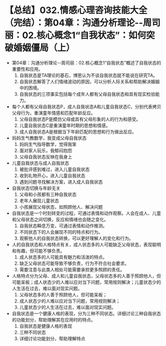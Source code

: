 # 【总结】032.情感心理咨询技能大全（完结）：第04章：沟通分析理论--周司丽：02.核心概念1“自我状态”：如何突破婚姻僵局（上）

-   第04章：沟通分析理论--周司丽：02.核心概念1“自我状态”概述了自我状态的重要性和应用。
    1.  自我状态是TA理论的基石，博恩认为不谈自我状态就不能说在研究TA。
    2.  自我状态解答了人们情绪波动的原因，可以分析人际关系和帮助解决婚姻中的困境。
    3.  自我状态的三项事实包括每个成年人都有父母自我状态和具有现实检验能力。
-   每个人都有父母自我状态P，成人自我状态A和儿童自我状态C，分别代表拷贝父母行为，重演童年情感和匹配年龄反应。
    1.  父母自我状态P是模仿父母或具有父母形象的人的行为和感受。
    2.  儿童自我状态C是重演童年时期的思想和情感。
    3.  成人自我状态A是根据当下年龄匹配的思想和行为做出反应。
-   妈妈生气教数学，我变成父母自我状态
    1.  妈妈生气指导数学，觉得我笨
    2.  面对家人玩乐，我郁闷抱怨
    3.  父母自我状态反映在我身上
-   儿童自我状态与成人自我状态
    1.  被批评感到难过，进入儿童自我状态
    2.  收到礼物开心，进入儿童自我状态
    3.  遇到问题寻找解决方案，进入成人自我状态
-   自我状态切换与年龄无关
    1.  父母和小孩都有三种自我状态
    2.  老年人展现儿童状态
    3.  小孩展现父母状态，如照顾他人、解决问题
-   自我状态是一个时刻转变的过程，可通过表情和动作观察。人会在成人、儿童和父母状态之间切换，反应和情绪也会随之变化。
    1.  自我状态瞬息万变，可通过表情和动作推测。
    2.  不同状态下的人会展现不同的特点和行为。
    3.  观察他人的自我状态转换，可以更好理解人的变化和行为。
-   人的自我状态和人格特点有关，成人状态多的人可能缺乏父母状态，表现聪明和有趣，但可能不够负责。
    1.  成人状态多的人可能具有魅力和活泼的特点。
    2.  缺乏父母状态可能导致不够负责，行为不符合社会要求。
    3.  需要注意与此类人相处可能需要承担更多照顾的责任。
-   人格特点分为父母、成人和儿童自我状态，父母状态多的人善于照顾他人，但可能呆板；成人状态少的人难以应对当下问题，常用规则解决；儿童状态少的人生活在过去，难以面对现实问题。
    1.  父母状态多的人善于照顾他人，但可能呆板；
    2.  成人状态少的人难以应对当下问题，常用规则解决；
    3.  儿童状态少的人生活在过去，难以面对现实问题。
-   自我状态是一个健康人格的表现，分为三种不同状态。详细讨论三种自我状态的功能划分，帮助理解其在应用时的特点。
    1.  自我状态是健康人格的表现
    2.  三种不同状态
    3.  详细讨论功能划分，帮助理解特点